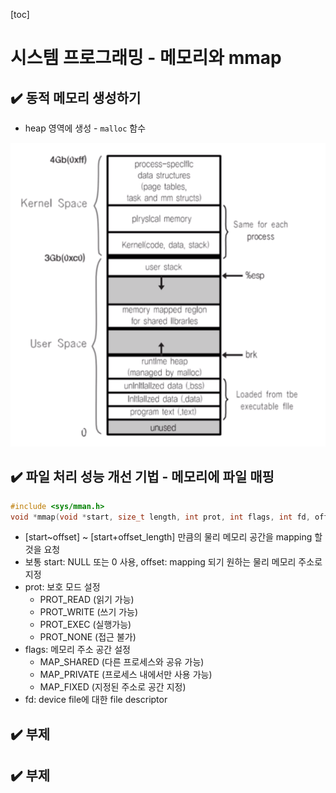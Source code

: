[toc]

# 시스템 프로그래밍 - 메모리와 mmap

## :heavy_check_mark: 동적 메모리 생성하기

- heap 영역에 생성 - `malloc` 함수

![image-20210312200236891](assets/image-20210312200236891.png)






## :heavy_check_mark: 파일 처리 성능 개선 기법 - 메모리에 파일 매핑

```c
#include <sys/mman.h>
void *mmap(void *start, size_t length, int prot, int flags, int fd, off_t offset)
```

- [start~offset] ~ [start+offset_length] 만큼의 물리 메모리 공간을 mapping 할 것을 요청
- 보통 start: NULL 또는 0 사용, offset: mapping 되기 원하는 물리 메모리 주소로 지정
- prot: 보호 모드 설정
  - PROT_READ (읽기 가능) 
  - PROT_WRITE (쓰기 가능)
  - PROT_EXEC (실행가능)
  - PROT_NONE (접근 불가)
- flags: 메모리 주소 공간 설정
  - MAP_SHARED (다른 프로세스와 공유 가능)
  - MAP_PRIVATE (프로세스 내에서만 사용 가능)
  - MAP_FIXED (지정된 주소로 공간 지정)
- fd: device file에 대한 file descriptor








## :heavy_check_mark: 부제








## :heavy_check_mark: 부제

















